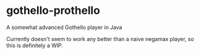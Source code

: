 # gothello-prothello
 A somewhat advanced Gothello player in Java

Currently doesn't seem to work any better than a naive negamax player, so this is definitely a WIP.
